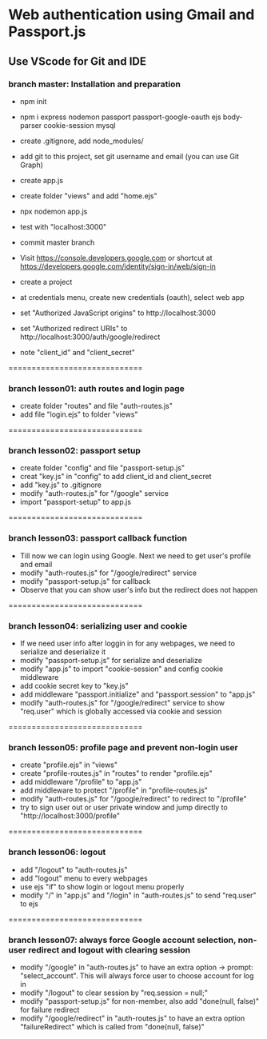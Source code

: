 # Web authentication using Gmail and Passport.js
## Use VScode for Git and IDE

### branch master: Installation and preparation
* npm init
* npm i express nodemon passport passport-google-oauth ejs body-parser cookie-session mysql
* create .gitignore, add node_modules/
* add git to this project, set git username and email (you can use Git Graph)
* create app.js
* create folder "views" and add "home.ejs"
* npx nodemon app.js
* test with "localhost:3000"
* commit master branch

* Visit https://console.developers.google.com or shortcut at https://developers.google.com/identity/sign-in/web/sign-in
* create a project
* at credentials menu, create new credentials (oauth), select web app
* set "Authorized JavaScript origins" to http://localhost:3000 
* set "Authorized redirect URIs" to http://localhost:3000/auth/google/redirect
* note "client_id" and "client_secret"

=============================
### branch lesson01: auth routes and login page
* create folder "routes" and file "auth-routes.js"
* add file "login.ejs" to folder "views"

=============================
### branch lesson02: passport setup
* create folder "config" and file "passport-setup.js"
* creat "key.js" in "config" to add client_id and client_secret
* add "key.js" to .gitignore
* modify "auth-routes.js" for "/google" service
* import "passport-setup" to app.js

=============================
### branch lesson03: passport callback function
* Till now we can login using Google. Next we need to get user's profile and email
* modify "auth-routes.js" for "/google/redirect" service
* modify "passport-setup.js" for callback
* Observe that you can show user's info but the redirect does not happen

=============================
### branch lesson04: serializing user and cookie
* If we need user info after loggin in for any webpages, we need to serialize and deserialize it
* modify "passport-setup.js" for serialize and deserialize
* modify "app.js" to import "cookie-session" and config cookie middleware
* add cookie secret key to "key.js"
* add middleware "passport.initialize" and "passport.session" to "app.js"
* modify "auth-routes.js" for "/google/redirect" service to show "req.user" which is globally accessed via cookie and session

=============================
### branch lesson05: profile page and prevent non-login user
* create "profile.ejs" in "views"
* create "profile-routes.js" in "routes" to render "profile.ejs"
* add middleware "/profile" to "app.js"
* add middleware to protect "/profile" in "profile-routes.js"
* modify "auth-routes.js" for "/google/redirect" to redirect to "/profile"
* try to sign user out or user private window and jump directly to "http://localhost:3000/profile"

=============================
### branch lesson06: logout
* add "/logout" to "auth-routes.js"
* add "logout" menu to every webpages
* use ejs "if" to show login or logout menu properly
* modify "/" in "app.js" and "/login" in "auth-routes.js" to send "req.user" to ejs

=============================
### branch lesson07: always force Google account selection, non-user redirect and logout with clearing session
* modify "/google" in "auth-routes.js" to have an extra option -> prompt: "select_account". This will always force user to choose account for log in
* modify "/logout" to clear session by "req.session = null;"
* modify "passport-setup.js" for non-member, also add "done(null, false)" for failure redirect
* modify "/google/redirect" in "auth-routes.js" to have an extra option "failureRedirect" which is called from "done(null, false)"